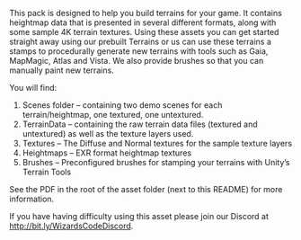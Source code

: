 This pack is designed to help you build terrains for your game. It contains heightmap data that is presented in several different formats, along with some sample 4K terrain textures. Using these assets you can get started straight away using our prebuilt Terrains or us can use these terrains a stamps to procedurally generate new terrains with tools such as Gaia, MapMagic, Atlas and Vista. We also provide brushes so that you can manually paint new terrains.

You will find:

1.	Scenes folder – containing two demo scenes for each terrain/heightmap, one textured, one untextured.
2.	TerrainData – containing the raw terrain data files (textured and untextured) as well as the texture layers used. 
3.	Textures – The Diffuse and Normal textures for the sample texture layers
4.	Heightmaps – EXR format heightmap textures 
5.	Brushes – Preconfigured brushes for stamping your terrains with Unity’s Terrain Tools

See the PDF in the root of the asset folder (next to this README) for more information.

If you have having difficulty using this asset please join our Discord at http://bit.ly/WizardsCodeDiscord.
